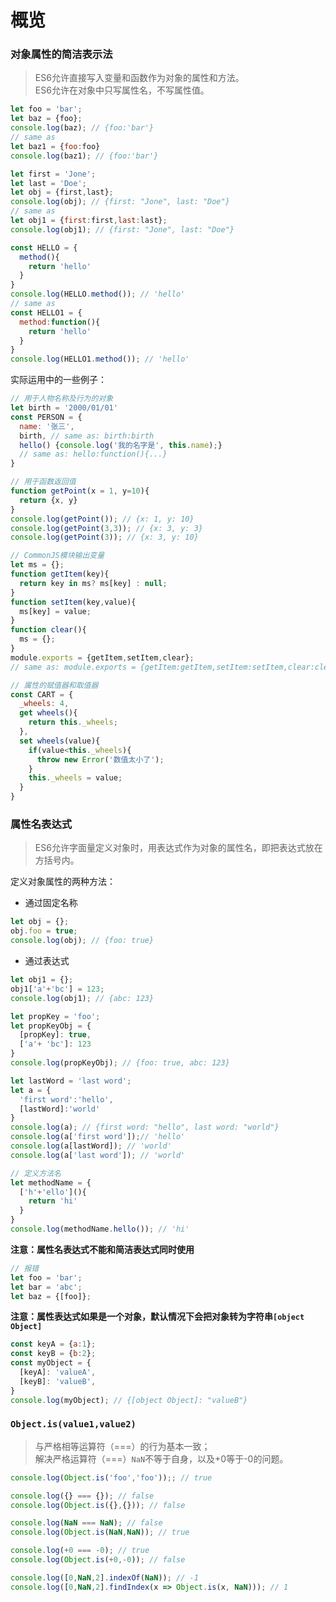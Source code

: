 # 概览  

### 对象属性的简洁表示法  

> ES6允许直接写入变量和函数作为对象的属性和方法。  
> ES6允许在对象中只写属性名，不写属性值。  

```javascript
let foo = 'bar';
let baz = {foo};
console.log(baz); // {foo:'bar'}
// same as
let baz1 = {foo:foo}
console.log(baz1); // {foo:'bar'}

let first = 'Jone';
let last = 'Doe';
let obj = {first,last};
console.log(obj); // {first: "Jone", last: "Doe"}
// same as
let obj1 = {first:first,last:last};
console.log(obj1); // {first: "Jone", last: "Doe"}

const HELLO = {
  method(){
    return 'hello'
  }
}
console.log(HELLO.method()); // 'hello'
// same as
const HELLO1 = {
  method:function(){
    return 'hello'
  }
}
console.log(HELLO1.method()); // 'hello'
```  

实际运用中的一些例子：  
```javascript
// 用于人物名称及行为的对象
let birth = '2000/01/01'
const PERSON = {
  name: '张三',
  birth, // same as: birth:birth
  hello() {console.log('我的名字是', this.name);}
  // same as: hello:function(){...}
}

// 用于函数返回值
function getPoint(x = 1, y=10){
  return {x, y}
}
console.log(getPoint()); // {x: 1, y: 10}
console.log(getPoint(3,3)); // {x: 3, y: 3}
console.log(getPoint(3)); // {x: 3, y: 10}

// CommonJS模块输出变量
let ms = {};
function getItem(key){
  return key in ms? ms[key] : null;
}
function setItem(key,value){
  ms[key] = value;
}
function clear(){
  ms = {};
}
module.exports = {getItem,setItem,clear};
// same as: module.exports = {getItem:getItem,setItem:setItem,clear:clear};

// 属性的赋值器和取值器
const CART = {
  _wheels: 4,
  get wheels(){
    return this._wheels;
  },
  set wheels(value){
    if(value<this._wheels){
      throw new Error('数值太小了');
    }
    this._wheels = value;
  }
}
```  

### 属性名表达式  

> ES6允许字面量定义对象时，用表达式作为对象的属性名，即把表达式放在方括号内。  

定义对象属性的两种方法：
* 通过固定名称  
```javascript
let obj = {};
obj.foo = true;
console.log(obj); // {foo: true}
```  
* 通过表达式  
```javascript
let obj1 = {};
obj1['a'+'bc'] = 123;
console.log(obj1); // {abc: 123}
```

```javascript
let propKey = 'foo';
let propKeyObj = {
  [propKey]: true,
  ['a'+ 'bc']: 123
}
console.log(propKeyObj); // {foo: true, abc: 123}

let lastWord = 'last word';
let a = {
  'first word':'hello',
  [lastWord]:'world'
}
console.log(a); // {first word: "hello", last word: "world"}
console.log(a['first word']);// 'hello'
console.log(a[lastWord]); // 'world'
console.log(a['last word']); // 'world'

// 定义方法名
let methodName = {
  ['h'+'ello'](){
    return 'hi'
  }
}
console.log(methodName.hello()); // 'hi'
```  

**注意：属性名表达式不能和简洁表达式同时使用**  
```javascript
// 报错
let foo = 'bar';
let bar = 'abc';
let baz = {[foo]};
```  

**注意：属性表达式如果是一个对象，默认情况下会把对象转为字符串`[object Object]`**  
```javascript
const keyA = {a:1};
const keyB = {b:2};
const myObject = {
  [keyA]: 'valueA',
  [keyB]: 'valueB',
}
console.log(myObject); // {[object Object]: "valueB"}
```

### `Object.is(value1,value2)`  

> 与严格相等运算符（===）的行为基本一致；  
> 解决严格运算符（===）`NaN`不等于自身，以及+0等于-0的问题。  

```javascript
console.log(Object.is('foo','foo'));; // true

console.log({} === {}); // false
console.log(Object.is({},{})); // false

console.log(NaN === NaN); // false
console.log(Object.is(NaN,NaN)); // true

console.log(+0 === -0); // true
console.log(Object.is(+0,-0)); // false

console.log([0,NaN,2].indexOf(NaN)); // -1
console.log([0,NaN,2].findIndex(x => Object.is(x, NaN))); // 1
```
